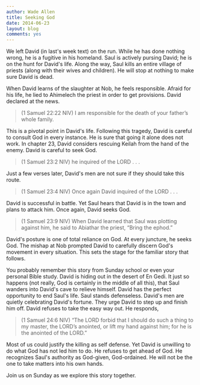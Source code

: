 ```yaml
---
author: Wade Allen
title: Seeking God
date: 2014-06-23
layout: blog
comments: yes
---
```

 
We left David (in last's week text) on the run. While he has done nothing wrong, he is a fugitive in his homeland. Saul is actively pursing David; he is on the hunt for David's life. Along the way, Saul kills an entire village of priests (along with their wives and children). He will stop at nothing to make sure David is dead.

When David learns of the slaughter at Nob, he feels responsible. Afraid for his life, he lied to Ahimelech the priest in order to get provisions. David declared at the news.

>(1 Samuel 22:22 NIV) I am responsible for the death of your father’s whole family.

This is a pivotal point in David's life. Following this tragedy, David is careful to consult God in every instance. He is sure that going it alone does not work. In chapter 23, David considers rescuing Keilah from the hand of the enemy. David is careful to seek God.

>(1 Samuel 23:2 NIV) he inquired of the LORD . . .

Just a few verses later, David's men are not sure if they should take this route.

>(1 Samuel 23:4 NIV) Once again David inquired of the LORD . . .

David is successful in battle. Yet Saul hears that David is in the town and plans to attack him. Once again, David seeks God.

>(1 Samuel 23:9 NIV) When David learned that Saul was plotting against him, he said to Abiathar the priest, “Bring the ephod.”

David's posture is one of total reliance on God. At every juncture, he seeks God. The mishap at Nob prompted David to carefully discern God's movement in every situation. This sets the stage for the familiar story that follows.

You probably remember this story from Sunday school or even your personal Bible study. David is hiding out in the desert of En Gedi. It just so happens (not really, God is certainly in the middle of all this), that Saul wanders into David's cave to relieve himself. David has the perfect opportunity to end Saul's life. Saul stands defenseless. David's men are quietly celebrating David's fortune. They urge David to step up and finish him off. David refuses to take the easy way out. He responds,

>(1 Samuel 24:6 NIV) “The LORD forbid that I should do such a thing to my master, the LORD’s anointed, or lift my hand against him; for he is the anointed of the LORD.”

Most of us could justify the killing as self defense. Yet David is unwilling to do what God has not led him to do. He refuses to get ahead of God. He recognizes Saul's authority as God-given, God-ordained. He will not be the one to take matters into his own hands. 

Join us on Sunday as we explore this story together. 


